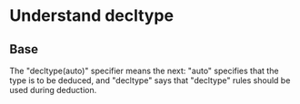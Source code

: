 Understand decltype
===================

Base
----

The "decltype(auto)" specifier means the next:
"auto" specifies that the type is to be deduced,
and "decltype" says that "decltype" rules 
should be used during deduction.
